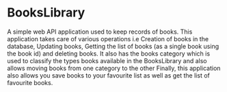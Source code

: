 # BooksLibrary
A simple web API application used to keep records of books.
This application takes care of various operations i.e Creation of books in the database, Updating books, Getting the list of books (as a single book using the book id) and deleting books.
It also has the books category which is used to classify the types books available in the BooksLibrary and also allows moving books from one category to the other
Finally, this application also allows you save books to your favourite list as well as get the list of favourite books.
